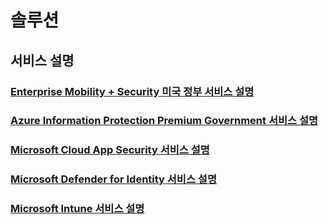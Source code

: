 # 솔루션
## 서비스 설명
### [Enterprise Mobility + Security 미국 정부 서비스 설명](ems-govt-service-description.md)
### [Azure Information Protection Premium Government 서비스 설명](ems-aip-premium-govt-service-description.md)
### [Microsoft Cloud App Security 서비스 설명](ems-cloud-app-security-govt-service-description.md)
### [Microsoft Defender for Identity 서비스 설명](ems-mdi-govt-service-description.md)
### [Microsoft Intune 서비스 설명](ems-intune-govt-service-description.md)
